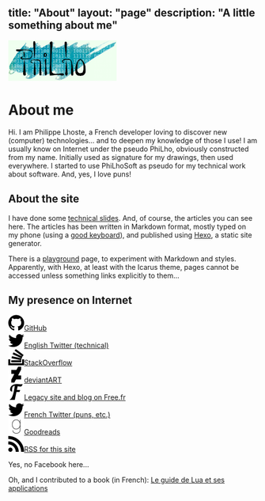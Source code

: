 title: "About"
layout: "page"
description: "A little something about me"
---
<img src="/images/logo.png" title="PhiLho's" alt="PhiLho"/>

# About me

Hi. I am Philippe Lhoste, a French developer loving to discover new (computer) technologies... and to deepen my knowledge of those I use!
I am usually know on Internet under the pseudo PhiLho, obviously constructed from my name. Initially used as signature for my drawings, then used everywhere.
I started to use PhiLhoSoft as pseudo for my technical work about software.
And, yes, I love puns!

## About the site

I have done some [technical slides](/Slides).
And, of course, the articles you can see here.
The articles has been written in Markdown format, mostly typed on my phone (using a [good keyboard](/Software/MessagEase%20Android%20keyboard%20review)), and published using [Hexo](/Software/Static%20site%20generators/), a static site generator.

There is a [playground](../playground) page, to experiment with Markdown and styles. Apparently, with Hexo, at least with the Icarus theme, pages cannot be accessed unless something links explicitly to them...

## My presence on Internet

<div class="site-list">
<img class="no-fancybox" src="/images/icon-github.svg" alt="GitHub" width="32" height="32"/><a href="http://github.com/PhiLhoSoft">GitHub</a><br>
<img class="no-fancybox" src="/images/icon-twitterEN.svg" alt="English Twitter" width="32" height="32"/><a href="https://twitter.com/PhiLhoSoft">English Twitter (technical)</a><br>
<img class="no-fancybox" src="/images/icon-stackoverflow.svg" alt="StackOverflow" width="32" height="32"/><a href="http://stackoverflow.com/users/15459/philho">StackOverflow</a><br>
<img class="no-fancybox" src="/images/icon-deviantart.svg" alt="deviantART" width="32" height="32"/><a href="http://philho.deviantart.com/">deviantART</a><br>
<img class="no-fancybox" src="/images/icon-free.svg" alt="Free.fr" width="32" height="32"/><a href="http://Phi.Lho.free.fr/">Legacy site and blog on Free.fr</a><br>
<img class="no-fancybox" src="/images/icon-twitterFR.svg" alt="French Twitter" width="32" height="32"/><a href="https://twitter.com/Phi_Lho">French Twitter (puns, etc.)</a><br>
<img class="no-fancybox" src="/images/icon-goodreads.svg" alt="Goodreads" width="32" height="32"/><a href="https://www.goodreads.com/review/list/3585303-philippe-lhoste">Goodreads</a><br>
<img class="no-fancybox" src="/images/icon-rss.svg" alt="RSS" width="32" height="32"/><a href="atom.xml">RSS for this site</a><br>
</div>

Yes, no Facebook here...

Oh, and I contributed to a book (in French): [Le guide de Lua et ses applications](http://www.d-booker.fr/programmation-et-langage/1-livre-lua.html)

